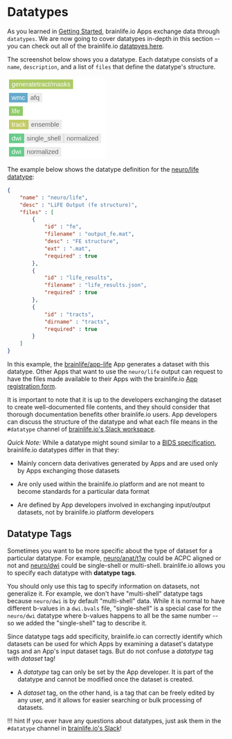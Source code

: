 # Datatypes

As you learned in [Getting Started](https://brainlife.io/docs/user/started/#brainlifeio-terms-to-know), brainlife.io Apps exchange data through `datatypes`. We are now going to cover datatypes in-depth in this section -- you can check out all of the brainlife.io [datatpyes here](https://brainlife.io/docs/user/datatypes/).

The screenshot below shows you a datatype. Each datatype consists of a `name`, `description`, and a list of `files` that define the datatype's structure.

![resources](/docs/img/datatypes.png)

The example below shows the datatype definition for the [neuro/life datatype](https://brainlife.io/datatype/58d15eaee13a50849b258844):

```json
{
    "name" : "neuro/life",
    "desc" : "LiFE Output (fe structure)",
    "files" : [ 
        {
            "id" : "fe",
            "filename" : "output_fe.mat",
            "desc" : "FE structure",
            "ext" : ".mat",
            "required" : true
        }, 
        {
            "id" : "life_results",
            "filename" : "life_results.json",
            "required" : true
        }, 
        {
            "id" : "tracts",
            "dirname" : "tracts",
            "required" : true
        }
    ]
}
```

In this example, the [brainlife/app-life](https://brainlife.io/app/5baa44b1d0be8b002776b8f7) App generates a dataset with this datatype. Other Apps that want to use the `neuro/life` output can request to have the files made available to their Apps with the brainlife.io [App registration form](https://brainlife.io/docs/apps/register/).

It is important to note that it is up to the developers exchanging the dataset to create well-documented file contents, and they should consider that thorough documentation benefits other brainlife.io users. App developers can discuss the structure of the datatype and what each file means in the `#datatype` channel of [brainlife.io's Slack workspace](https://brainlife-inviter.herokuapp.com/).

_Quick Note:_ While a datatype might sound similar to a [BIDS specification](https://bids-specification.readthedocs.io/en/stable/), brainlife.io datatypes differ in that they:

* Mainly concern data derivatives generated by Apps and are used only by Apps exchanging those datasets

* Are only used within the brainlife.io platform and are not meant to become standards for a particular data format 

* Are defined by App developers involved in exchanging input/output datasets, not by brainlife.io platform developers

## Datatype Tags

Sometimes you want to be more specific about the type of dataset for a particular datatype. For example, [neuro/anat/t1w](https://brainlife.io/datatype/58c33bcee13a50849b25879a) could be ACPC aligned or not and [neuro/dwi](https://brainlife.io/datatype/58c33c5fe13a50849b25879b) could be single-shell or multi-shell. brainlife.io allows you to specify each datatype with **datatype tags**. 

You should only use this tag to specify information on datasets, not generalize it. For example, we don't have "multi-shell" datatype tags because `neuro/dwi` is by default "multi-shell" data. While it is normal to have different b-values in a `dwi.bvals` file, "single-shell" is a special case for the `neuro/dwi` datatype where b-values happens to all be the same number -- so we added the "single-shell" tag to describe it.

Since datatype tags add specificity, brainlife.io can correctly identify which datasets can be used for which Apps by examining a dataset's datatype tags and an App's input dataset tags. But do not confuse a *datatype* tag with *dataset* tag!

* A *datatype* tag can only be set by the App developer. It is part of the datatype and cannot be modified once the dataset is created. 

* A *dataset* tag, on the other hand, is a tag that can be freely edited by any user, and it allows for easier searching or bulk processing of datasets. 

!!! hint
    If you ever have any questions about datatypes, just ask them in the `#datatype` channel in [brainlife.io's Slack](https://brainlife-inviter.herokuapp.com/)!

